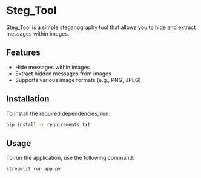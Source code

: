 # Steg_Tool

Steg_Tool is a simple steganography tool that allows you to hide and extract messages within images.

## Features

- Hide messages within images
- Extract hidden messages from images
- Supports various image formats (e.g., PNG, JPEG)

## Installation

To install the required dependencies, run:

```bash
pip install -r requirements.txt
```

## Usage

To run the application, use the following command:

```bash
streamlit run app.py
```